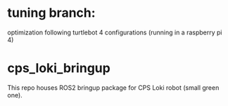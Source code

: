 # tuning branch:
optimization following turtlebot 4 configurations (running in a raspberry pi 4)

# cps_loki_bringup
This repo houses ROS2 bringup package for CPS Loki robot (small green one).
